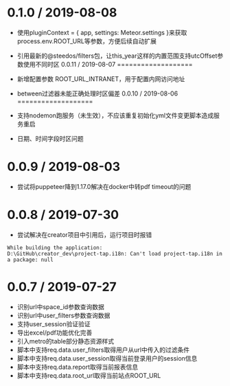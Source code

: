 0.1.0 / 2019-08-08
===================

  * 使用pluginContext = { app, settings: Meteor.settings }来获取process.env.ROOT_URL等参数，方便后续自动扩展
  * 引用最新的@steedos/filters包，让this_year这样的内置范围支持utcOffset参数使用不同时区
0.0.11 / 2019-08-07
===================

  * 新增配置参数 ROOT_URL_INTRANET，用于配置内网访问地址
  * between过滤器未能正确处理时区偏差
0.0.10 / 2019-08-06
===================

  * 支持nodemon跑服务（未生效），不应该重复初始化yml文件变更脚本造成服务重启
  * 日期、时间字段时区问题


0.0.9 / 2019-08-03
===================

  * 尝试将puppeteer降到1.17.0解决在docker中转pdf timeout的问题


0.0.8 / 2019-07-30
===================
  * 尝试解决在creator项目中引用后，运行项目时报错
  ```
  While building the application:
  D:\GitHub\creator_dev\project-tap.i18n: Can't load project-tap.i18n in a package: null
  ```

0.0.7 / 2019-07-27
===================

  * 识别url中space_id参数查询数据
  * 识别url中user_filters参数查询数据
  * 支持user_session验证验证
  * 导出excel/pdf功能优化完善
  * 引入metro的table部分静态资源样式
  * 脚本中支持req.data.user_filters取得用户从url中传入的过滤条件
  * 脚本中支持req.data.user_session取得当前登录用户的session信息
  * 脚本中支持req.data.report取得当前报表信息
  * 脚本中支持req.data.root_url取得当前站点ROOT_URL
